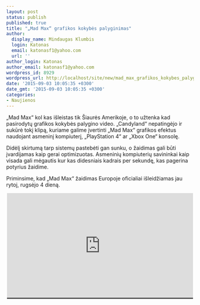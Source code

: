 ```yaml
---
layout: post
status: publish
published: true
title: "„Mad Max“ grafikos kokybės palyginimas"
author:
  display_name: Mindaugas Klumbis
  login: Katonas
  email: katonasf1@yahoo.com
  url: ''
author_login: Katonas
author_email: katonasf1@yahoo.com
wordpress_id: 8929
wordpress_url: http://localhost/site/new/mad_max_grafikos_kokybes_palyginimas/
date: '2015-09-03 10:05:35 +0300'
date_gmt: '2015-09-03 10:05:35 +0300'
categories:
- Naujienos
---
```

<p>
	&bdquo;Mad Max&ldquo; kol kas i&scaron;leistas tik &Scaron;iaurės Amerikoje, o to užtenka kad pasirodytų grafikos kokybės palygino video. &bdquo;Candyland&ldquo; nepatingėjo ir sukūrė tokį klipą, kuriame galime įvertinti &bdquo;Mad Max&ldquo; grafikos efektus naudojant asmeninį kompiuterį, &bdquo;PlayStation 4&ldquo; ar &bdquo;Xbox One&ldquo; konsolę.</p>
<p>
	Didėlį skirtumą tarp sistemų pastebėti gan sunku, o žaidimas gali būti įvardijamas kaip gerai optimizuotas. Asmeninių kompiuterių savininkai kaip visada gali mėgautis kur kas didesniais kadrais per sekundę, kas pagerina potyrius žaidime.</p>
<p>
	Priminsime, kad &bdquo;Mad Max&ldquo; žaidimas Europoje oficialiai i&scaron;leidžiamas jau rytoj, rugsėjo 4 dieną.&nbsp;</p>
<p style="text-align: center;">
	<span style="color: rgb(187, 187, 187); font-family: Roboto, Arial, Helvetica, sans-serif; font-size: 11px; line-height: 25px; white-space: nowrap; background-color: rgba(28, 28, 28, 0.8);"><iframe allowfullscreen="" frameborder="0" height="281" src="https://www.youtube.com/embed/_yu1B7NYUP0" width="500"></iframe></span></p>

